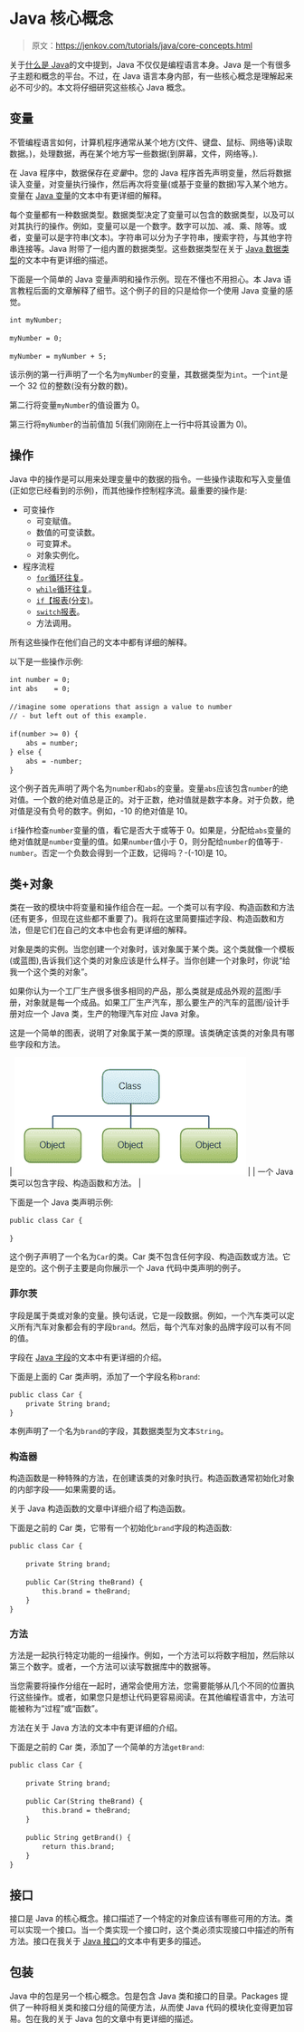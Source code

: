 # Java 核心概念

> 原文：<https://jenkov.com/tutorials/java/core-concepts.html>

关于[什么是 Java](/java/what-is-java.html)的文中提到，Java 不仅仅是编程语言本身。Java 是一个有很多子主题和概念的平台。不过，在 Java 语言本身内部，有一些核心概念是理解起来必不可少的。本文将仔细研究这些核心 Java 概念。

## 变量

不管编程语言如何，计算机程序通常从某个地方(文件、键盘、鼠标、网络等)读取数据。)，处理数据，再在某个地方写一些数据(到屏幕，文件，网络等。).

在 Java 程序中，数据保存在*变量*中。您的 Java 程序首先声明变量，然后将数据读入变量，对变量执行操作，然后再次将变量(或基于变量的数据)写入某个地方。变量在 [Java 变量](variables.html)的文本中有更详细的解释。

每个变量都有一种数据类型。数据类型决定了变量可以包含的数据类型，以及可以对其执行的操作。例如，变量可以是一个数字。数字可以加、减、乘、除等。或者，变量可以是字符串(文本)。字符串可以分为子字符串，搜索字符，与其他字符串连接等。Java 附带了一组内置的数据类型。这些数据类型在关于 [Java 数据类型](data-types.html)的文本中有更详细的描述。

下面是一个简单的 Java 变量声明和操作示例。现在不懂也不用担心。本 Java 语言教程后面的文章解释了细节。这个例子的目的只是给你一个使用 Java 变量的感觉。

```
int myNumber;

myNumber = 0;

myNumber = myNumber + 5;

```

该示例的第一行声明了一个名为`myNumber`的变量，其数据类型为`int`。一个`int`是一个 32 位的整数(没有分数的数)。

第二行将变量`myNumber`的值设置为 0。

第三行将`myNumber`的当前值加 5(我们刚刚在上一行中将其设置为 0)。

## 操作

Java 中的操作是可以用来处理变量中的数据的指令。一些操作读取和写入变量值(正如您已经看到的示例)，而其他操作控制程序流。最重要的操作是:

*   可变操作
    *   可变赋值。
    *   数值的可变读数。
    *   可变算术。
    *   对象实例化。
*   程序流程
    *   [`for`循环往复](/java/for.html)。
    *   [`while`循环往复](/java/while.html)。
    *   [`if`【报表(分支)](/java/if.html)。
    *   [`switch`报表](/java/switch.html)。
    *   方法调用。

所有这些操作在他们自己的文本中都有详细的解释。

以下是一些操作示例:

```
int number = 0;
int abs    = 0;

//imagine some operations that assign a value to number 
// - but left out of this example.

if(number >= 0) {
    abs = number;    
} else {
    abs = -number; 
}

```

这个例子首先声明了两个名为`number`和`abs`的变量。变量`abs`应该包含`number`的绝对值。一个数的绝对值总是正的。对于正数，绝对值就是数字本身。对于负数，绝对值是没有负号的数字。例如，-10 的绝对值是 10。

`if`操作检查`number`变量的值，看它是否大于或等于 0。如果是，分配给`abs`变量的绝对值就是`number`变量的值。如果`number`值小于 0，则分配给`number`的值等于`-number`。否定一个负数会得到一个正数，记得吗？-(-10)是 10。

## 类+对象

类在一致的模块中将变量和操作组合在一起。一个类可以有字段、构造函数和方法(还有更多，但现在这些都不重要了)。我将在这里简要描述字段、构造函数和方法，但是它们在自己的文本中也会有更详细的解释。

对象是类的实例。当您创建一个对象时，该对象属于某个类。这个类就像一个模板(或蓝图),告诉我们这个类的对象应该是什么样子。当你创建一个对象时，你说“给我一个这个类的对象”。

如果你认为一个工厂生产很多很多相同的产品，那么类就是成品外观的蓝图/手册，对象就是每一个成品。如果工厂生产汽车，那么要生产的汽车的蓝图/设计手册对应一个 Java 类，生产的物理汽车对应 Java 对象。

这是一个简单的图表，说明了对象属于某一类的原理。该类确定该类的对象具有哪些字段和方法。

| ![A Java class can contain fields, constructors and methods.](img/86c7d28d0cd4dda028f9d30f8eef7b13.png) |
| 一个 Java 类可以包含字段、构造函数和方法。 |

下面是一个 Java 类声明示例:

```
public class Car {

}

```

这个例子声明了一个名为`Car`的类。Car 类不包含任何字段、构造函数或方法。它是空的。这个例子主要是向你展示一个 Java 代码中类声明的例子。

### 菲尔茨

字段是属于类或对象的变量。换句话说，它是一段数据。例如，一个汽车类可以定义所有汽车对象都会有的字段`brand`。然后，每个汽车对象的品牌字段可以有不同的值。

字段在 [Java 字段](fields.html)的文本中有更详细的介绍。

下面是上面的 Car 类声明，添加了一个字段名称`brand`:

```
public class Car {
    private String brand;
}

```

本例声明了一个名为`brand`的字段，其数据类型为文本`String`。

### 构造器

构造函数是一种特殊的方法，在创建该类的对象时执行。构造函数通常初始化对象的内部字段——如果需要的话。

关于 Java 构造函数的文章中详细介绍了构造函数。

下面是之前的 Car 类，它带有一个初始化`brand`字段的构造函数:

```
public class Car {

    private String brand;

    public Car(String theBrand) {
        this.brand = theBrand;
    }
}

```

### 方法

方法是一起执行特定功能的一组操作。例如，一个方法可以将数字相加，然后除以第三个数字。或者，一个方法可以读写数据库中的数据等。

当您需要将操作分组在一起时，通常会使用方法，您需要能够从几个不同的位置执行这些操作。或者，如果您只是想让代码更容易阅读。在其他编程语言中，方法可能被称为“过程”或“函数”。

方法在关于 Java 方法的文本中有更详细的介绍。

下面是之前的 Car 类，添加了一个简单的方法`getBrand`:

```
public class Car {

    private String brand;

    public Car(String theBrand) {
        this.brand = theBrand;
    }

    public String getBrand() {
        return this.brand;
    }
}

```

## 接口

接口是 Java 的核心概念。接口描述了一个特定的对象应该有哪些可用的方法。类可以实现一个接口。当一个类实现一个接口时，这个类必须实现接口中描述的所有方法。接口在我关于 [Java 接口](/java/interfaces.html)的文本中有更多的描述。

## 包装

Java 中的包是另一个核心概念。包是包含 Java 类和接口的目录。Packages 提供了一种将相关类和接口分组的简便方法，从而使 Java 代码的模块化变得更加容易。包在我的关于 Java 包的文章中有更详细的描述。
